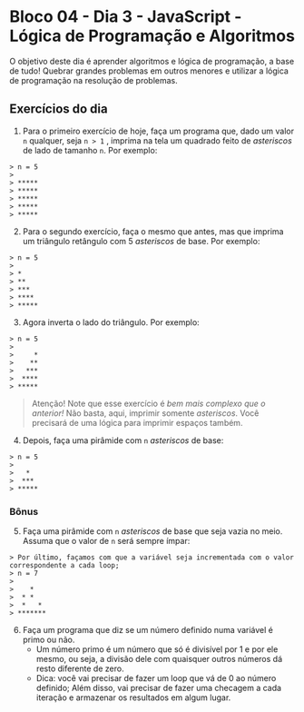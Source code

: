 # Bloco 04 - Dia 3 - JavaScript - Lógica de Programação e Algoritmos

O objetivo deste dia é aprender algoritmos e lógica de programação, a base de tudo! Quebrar grandes problemas em outros menores e utilizar a lógica de programação na resolução de problemas.

## Exercícios do dia
1. Para o primeiro exercício de hoje, faça um programa que, dado um valor `n` qualquer, seja `n > 1` , imprima na tela um quadrado feito de *asteriscos* de lado de tamanho `n`. Por exemplo:
```
> n = 5
> 
> *****
> *****
> *****
> *****
> *****
```

2. Para o segundo exercício, faça o mesmo que antes, mas que imprima um triângulo retângulo com 5 *asteriscos* de base. Por exemplo:
```
> n = 5
>
> *
> **
> ***
> ****
> *****
```
3. Agora inverta o lado do triângulo. Por exemplo:
```
> n = 5
>
>     *
>    **
>   ***
>  ****
> *****
```
> Atenção! Note que esse exercício é *bem mais complexo que o anterior!* Não basta, aqui, imprimir somente *asteriscos*. Você precisará de uma lógica para imprimir espaços também.

4. Depois, faça uma pirâmide com `n` *asteriscos* de base:
```
> n = 5
> 
>   *
>  ***
> *****
```
### Bônus

5. Faça uma pirâmide com `n` *asteriscos* de base que seja vazia no meio. Assuma que o valor de `n` será sempre ímpar:
```
> Por último, façamos com que a variável seja incrementada com o valor correspondente a cada loop;
> n = 7
>
>    *
>  * *
>  *   *
> *******
```

6. Faça um programa que diz se um número definido numa variável é primo ou não.
   * Um número primo é um número que só é divisível por 1 e por ele mesmo, ou seja, a divisão dele com quaisquer outros números dá resto diferente de zero.
   * Dica: você vai precisar de fazer um loop que vá de 0 ao número definido; Além disso, vai precisar de fazer uma checagem a cada iteração e armazenar os resultados em algum lugar.
